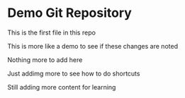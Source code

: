 # Demo Git Repository

This is the first file in this repo

This is more like a demo to see if these changes are noted

Nothing more to add here

Just addimg more to see how to do shortcuts

Still adding more content for learning

